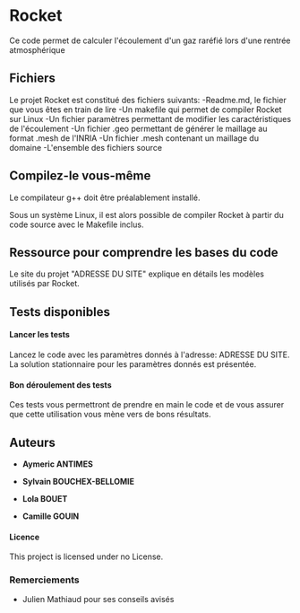 # Rocket

Ce code permet de calculer l'écoulement d'un gaz raréfié lors d'une rentrée atmosphérique


## Fichiers

Le projet Rocket est constitué des fichiers suivants:
-Readme.md, le fichier que vous êtes en train de lire
-Un makefile qui permet de compiler Rocket sur Linux
-Un fichier paramètres permettant de modifier les caractéristiques de l'écoulement
-Un fichier .geo permettant de générer le maillage au format .mesh de l'INRIA
-Un fichier .mesh contenant un maillage du domaine
-L'ensemble des fichiers source


## Compilez-le vous-même

Le compilateur g++ doit être préalablement installé.

Sous un système Linux, il est alors possible de compiler Rocket à partir du code source avec le Makefile inclus.

## Ressource pour comprendre les bases du code

Le site du projet "ADRESSE DU SITE" explique en détails les modèles utilisés par Rocket.

## Tests disponibles

#### Lancer les tests

Lancez le code avec les paramètres donnés à l'adresse: ADRESSE DU SITE.
La solution stationnaire pour les paramètres donnés est présentée.

#### Bon déroulement des tests

Ces tests vous permettront de prendre en main le code et de vous assurer que cette utilisation vous mène vers de bons résultats.

## Auteurs

* **Aymeric ANTIMES** 

* **Sylvain BOUCHEX-BELLOMIE** 

* **Lola BOUET** 

* **Camille GOUIN** 

#### Licence

This project is licensed under no License.

### Remerciements

* Julien Mathiaud pour ses conseils avisés

